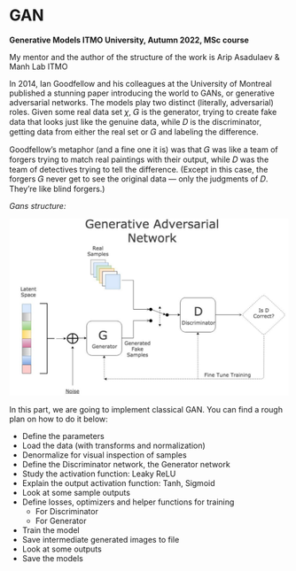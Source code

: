 # GAN

**Generative Models
ITMO University, Autumn 2022, MSc course**

My mentor and the author of the structure of the work is Arip Asadulaev & Manh Lab ITMO


In 2014, Ian Goodfellow and his colleagues at the University of Montreal published a stunning paper introducing the world to GANs, or generative adversarial networks. The models play two 
distinct (literally, adversarial) roles. Given some real data set $\chi$, 𝐺 is the generator, trying to create fake data that looks just like the genuine data, while  𝐷 is the discriminator, 
getting data from either the real set or 𝐺 and labeling the difference.

Goodfellow’s metaphor (and a fine one it is) was that  𝐺 was like a team of forgers trying to match real paintings with their output, while  𝐷 was the team of detectives trying to tell the 
difference. (Except in this case, the forgers 𝐺 never get to see the original data — only the judgments of 𝐷. They’re like blind forgers.)

*Gans structure:*

![Gans](./img/Gans.png)

In this part, we are going to implement classical GAN. You can find a rough plan on how to do it below:

* Define the parameters
* Load the data (with transforms and normalization)
* Denormalize for visual inspection of samples
* Define the Discriminator network, the Generator network
* Study the activation function: Leaky ReLU
* Explain the output activation function: Tanh, Sigmoid
* Look at some sample outputs
* Define losses, optimizers and helper functions for training
  - For Discriminator
  - For Generator
* Train the model
* Save intermediate generated images to file
* Look at some outputs
* Save the models
